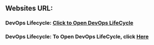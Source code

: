 ## Websites URL:
### DevOps Lifecycle: [Click to Open DevOps LifeCycle](https://www.geeksforgeeks.org/devops-lifecycle/) 
### DevOps Lifecycle: To Open DevOps LifeCycle, click [Here](https://www.geeksforgeeks.org/devops-lifecycle/)